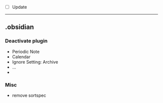 - [ ] Update
---
## .obsidian
### Deactivate plugin
- Periodic Note
- Calendar
- Ignore Setting: Archive
- …
- 
### Misc
- remove sortspec
